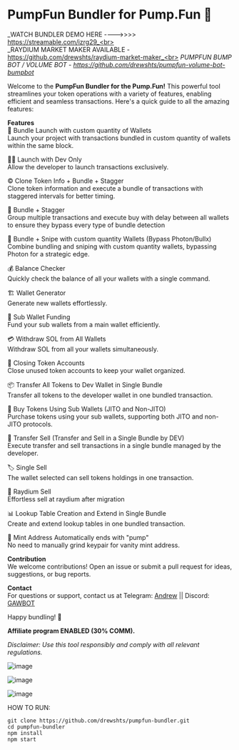 <h1>PumpFun Bundler for Pump.Fun 🚀</h1>

_WATCH BUNDLER DEMO HERE ---->>>> https://streamable.com/izrg29_<br><br>
_RAYDIUM MARKET MAKER AVAILABLE - https://github.com/drewshts/raydium-market-maker_<br>
_PUMPFUN BUMP BOT / VOLUME BOT - https://github.com/drewshts/pumpfun-volume-bot-bumpbot_

Welcome to the **PumpFun Bundler for the Pump.Fun!** This powerful tool streamlines your token operations with a variety of features, enabling efficient and seamless transactions. Here's a quick guide to all the amazing features:

**Features** <br>
🚀 Bundle Launch with custom quantity of Wallets <br>
Launch your project with transactions bundled in custom quantity of wallets within the same block.

👨‍💻 Launch with Dev Only <br>
Allow the developer to launch transactions exclusively.

©️ Clone Token Info + Bundle + Stagger <br>
Clone token information and execute a bundle of transactions with staggered intervals for better timing.

🤹 Bundle + Stagger <br>
Group multiple transactions and execute buy with delay between all wallets to ensure they bypass every type of bundle detection

🎯 Bundle + Snipe with custom quantity Wallets (Bypass Photon/Bullx) <br>
Combine bundling and sniping with custom quantity wallets, bypassing Photon for a strategic edge.

💰 Balance Checker <br>
Quickly check the balance of all your wallets with a single command.

🏗 Wallet Generator <br>
Generate new wallets effortlessly.

💸 Sub Wallet Funding <br>
Fund your sub wallets from a main wallet efficiently.

💳 Withdraw SOL from All Wallets <br>
Withdraw SOL from all your wallets simultaneously.

🧹 Closing Token Accounts <br>
Close unused token accounts to keep your wallet organized.

📦 Transfer All Tokens to Dev Wallet in Single Bundle <br>
Transfer all tokens to the developer wallet in one bundled transaction.

🛒 Buy Tokens Using Sub Wallets (JITO and Non-JITO) <br>
Purchase tokens using your sub wallets, supporting both JITO and non-JITO protocols.

💱 Transfer Sell (Transfer and Sell in a Single Bundle by DEV) <br>
Execute transfer and sell transactions in a single bundle managed by the developer.

🏷 Single Sell <br>
The wallet selected can sell tokens holdings in one transaction.

💸 Raydium Sell <br>
Effortless sell at raydium after migration

📊 Lookup Table Creation and Extend in Single Bundle <br>
Create and extend lookup tables in one bundled transaction.

💪 Mint Address Automatically ends with "pump" <br>
No need to manually grind keypair for vanity mint address.


**Contribution** <br>
We welcome contributions! Open an issue or submit a pull request for ideas, suggestions, or bug reports.

**Contact** <br>
For questions or support, contact us at Telegram: [Andrew](https://t.me/andrewbizzle) || Discord: [GAWBOT](https://discord.gg/ygxgHpFUt2)

Happy bundling! 🎉

**Affiliate program ENABLED (30% COMM).**


_Disclaimer: Use this tool responsibly and comply with all relevant regulations._

![image](https://github.com/user-attachments/assets/d254d4df-17f4-4493-b08a-91ce2c2c493e)

![image](https://github.com/user-attachments/assets/7356e33a-2918-4969-bdb1-c1f17a8140c6)

![image](https://github.com/user-attachments/assets/7c010989-15ef-4c28-99e1-f82723ad695a)



HOW TO RUN:

```
git clone https://github.com/drewshts/pumpfun-bundler.git
cd pumpfun-bundler
npm install
npm start
```
